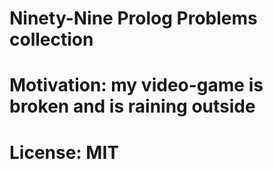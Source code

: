 # Ninety-Nine Prolog Problems collection

# Motivation: my video-game is broken and is raining outside

# License: MIT




